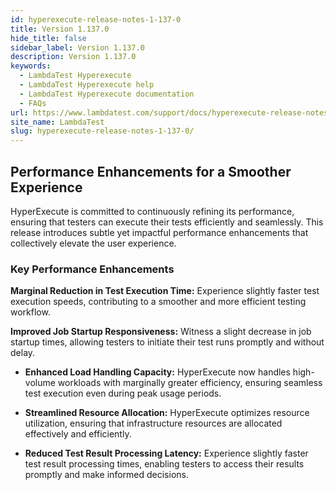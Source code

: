 ```yaml
---
id: hyperexecute-release-notes-1-137-0
title: Version 1.137.0
hide_title: false
sidebar_label: Version 1.137.0
description: Version 1.137.0
keywords:
  - LambdaTest Hyperexecute
  - LambdaTest Hyperexecute help
  - LambdaTest Hyperexecute documentation
  - FAQs
url: https://www.lambdatest.com/support/docs/hyperexecute-release-notes-1-137-0/
site_name: LambdaTest
slug: hyperexecute-release-notes-1-137-0/
---
```


<script type="application/ld+json"
      dangerouslySetInnerHTML={{ __html: JSON.stringify({
       "@context": "https://schema.org",
        "@type": "BreadcrumbList",
        "itemListElement": [{
          "@type": "ListItem",
          "position": 1,
          "name": "Home",
          "item": "https://www.lambdatest.com"
        },{
          "@type": "ListItem",
          "position": 2,
          "name": "Support",
          "item": "https://www.lambdatest.com/support/docs/"
        },{
          "@type": "ListItem",
          "position": 3,
          "name": "Version",
          "item": "https://www.lambdatest.com/support/docs/hyperexecute-release-notes-1-137-0/"
        }]
      })
    }}
></script>
## Performance Enhancements for a Smoother Experience

HyperExecute is committed to continuously refining its performance, ensuring that testers can execute their tests efficiently and seamlessly. This release introduces subtle yet impactful performance enhancements that collectively elevate the user experience.

### Key Performance Enhancements

**Marginal Reduction in Test Execution Time:** Experience slightly faster test execution speeds, contributing to a smoother and more efficient testing workflow.

**Improved Job Startup Responsiveness:** Witness a slight decrease in job startup times, allowing testers to initiate their test runs promptly and without delay.

- **Enhanced Load Handling Capacity:** HyperExecute now handles high-volume workloads with marginally greater efficiency, ensuring seamless test execution even during peak usage periods.

- **Streamlined Resource Allocation:** HyperExecute optimizes resource utilization, ensuring that infrastructure resources are allocated effectively and efficiently.

- **Reduced Test Result Processing Latency:** Experience slightly faster test result processing times, enabling testers to access their results promptly and make informed decisions.